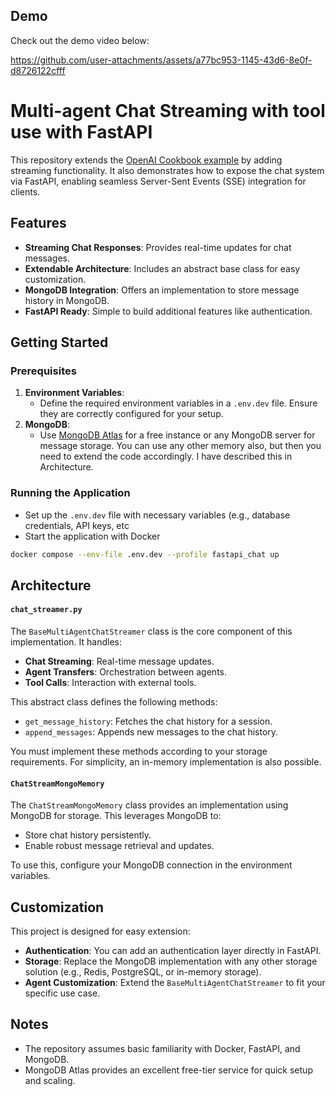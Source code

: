 ## Demo

Check out the demo video below:


https://github.com/user-attachments/assets/a77bc953-1145-43d6-8e0f-d8726122cfff



# Multi-agent Chat Streaming with tool use with FastAPI

This repository extends the [OpenAI Cookbook example](https://cookbook.openai.com/examples/orchestrating_agents) by adding streaming functionality. It also demonstrates how to expose the chat system via FastAPI, enabling seamless Server-Sent Events (SSE) integration for clients.

## Features

- **Streaming Chat Responses**: Provides real-time updates for chat messages.
- **Extendable Architecture**: Includes an abstract base class for easy customization.
- **MongoDB Integration**: Offers an implementation to store message history in MongoDB.
- **FastAPI Ready**: Simple to build additional features like authentication.

## Getting Started

### Prerequisites

1. **Environment Variables**:
   - Define the required environment variables in a `.env.dev` file. Ensure they are correctly configured for your setup.
2. **MongoDB**:
   - Use [MongoDB Atlas](https://www.mongodb.com/cloud/atlas) for a free instance or any MongoDB server for message storage. You can use any other memory also, but then you need to extend the code accordingly. I have described this in Architecture.

### Running the Application
-  Set up the `.env.dev` file with necessary variables (e.g., database credentials, API keys, etc
- Start the application with Docker
```bash
docker compose --env-file .env.dev --profile fastapi_chat up
```
## Architecture
#### `chat_streamer.py`

The `BaseMultiAgentChatStreamer` class is the core component of this implementation. It handles:

-   **Chat Streaming**: Real-time message updates.
-   **Agent Transfers**: Orchestration between agents.
-   **Tool Calls**: Interaction with external tools.

This abstract class defines the following methods:

-   `get_message_history`: Fetches the chat history for a session.
-   `append_messages`: Appends new messages to the chat history.

You must implement these methods according to your storage requirements. For simplicity, an in-memory implementation is also possible.

#### `ChatStreamMongoMemory`

The `ChatStreamMongoMemory` class provides an implementation using MongoDB for storage. This leverages MongoDB to:

-   Store chat history persistently.
-   Enable robust message retrieval and updates.

To use this, configure your MongoDB connection in the environment variables.

## Customization

This project is designed for easy extension:

-   **Authentication**: You can add an authentication layer directly in FastAPI.
-   **Storage**: Replace the MongoDB implementation with any other storage solution (e.g., Redis, PostgreSQL, or in-memory storage).
-   **Agent Customization**: Extend the `BaseMultiAgentChatStreamer` to fit your specific use case.
## Notes

-   The repository assumes basic familiarity with Docker, FastAPI, and MongoDB.
-   MongoDB Atlas provides an excellent free-tier service for quick setup and scaling.
